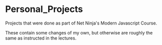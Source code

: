 # Personal_Projects

Projects that were done as part of Net Ninja's Modern Javascript Course.

These contain some changes of my own, but otherwise are roughly the same as instructed in the lectures.

